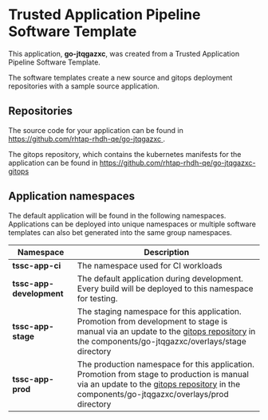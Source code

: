 # Trusted Application Pipeline Software Template

This application, **go-jtqgazxc**, was created from a Trusted Application Pipeline Software Template.

The software templates create a new source and gitops deployment repositories with a sample source application. 

## Repositories

The source code for your application can be found in [https://github.com/rhtap-rhdh-qe/go-jtqgazxc ](https://github.com/rhtap-rhdh-qe/go-jtqgazxc ).
 
The gitops repository, which contains the kubernetes manifests for the application can be found in 
[https://github.com/rhtap-rhdh-qe/go-jtqgazxc-gitops ](https://github.com/rhtap-rhdh-qe/go-jtqgazxc-gitops ) 

## Application namespaces 

The default application will be found in the following namespaces. Applications can be deployed into unique namespaces or multiple software templates can also bet generated into the same group namespaces.  

|  Namespace   |  Description   |  
| -------- | -------- |
| **tssc-app-ci** | The namespace used for CI workloads |
| **tssc-app-development** | The default application during development. Every build will be deployed to this namespace for testing. |
| **tssc-app-stage** | The staging namespace for this application. Promotion from development to stage is manual via an update to the [gitops repository](https://github.com/rhtap-rhdh-qe/go-jtqgazxc-gitops ) in the components/go-jtqgazxc/overlays/stage directory |
| **tssc-app-prod** | The production namespace for this application. Promotion from stage to production is manual via an update to the [gitops repository](https://github.com/rhtap-rhdh-qe/go-jtqgazxc-gitops ) in the components/go-jtqgazxc/overlays/prod directory |